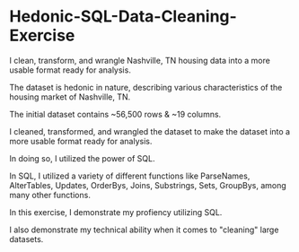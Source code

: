 # Hedonic-SQL-Data-Cleaning-Exercise
I clean, transform, and wrangle Nashville, TN housing data into a more usable format ready for analysis.

The dataset is hedonic in nature, describing various characteristics of the housing market of Nashville, TN. 

The initial dataset contains ~56,500 rows & ~19 columns. 

I cleaned, transformed, and wrangled the dataset to make the dataset into a more usable format ready for analysis. 

In doing so, I utilized the power of SQL. 

In SQL, I utilized a variety of different functions like ParseNames, AlterTables, Updates, 
OrderBys, Joins, Substrings, Sets, GroupBys, among many other functions. 

In this exercise, I demonstrate my profiency utilizing SQL. 

I also demonstrate my technical ability when it comes to "cleaning" large datasets. 
